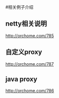 #相关例子介绍

## netty相关说明
http://orchome.com/785

## 自定义proxy
http://orchome.com/787

## java proxy
http://orchome.com/786